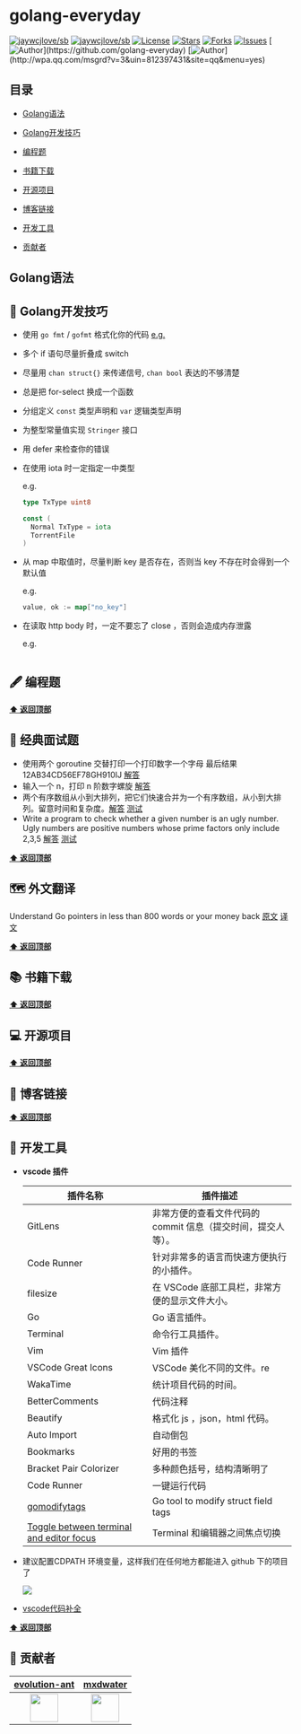 # golang-everyday

[![jaywcjlove/sb](https://jaywcjlove.github.io/sb/ico/awesome.svg)](https://github.com/sindresorhus/awesome) [![jaywcjlove/sb](https://jaywcjlove.github.io/sb/lang/chinese.svg)](README-zh.md) [![License](https://img.shields.io/github/license/golang-everyday/golang-everyday.svg)](https://jitpack.io/#Coder-zheng/blockchain-note)  [![Stars](https://img.shields.io/github/stars/golang-everyday/golang-everyday.svg)](https://jitpack.io/#golang-everyday/golang-everyday)  [![Forks](https://img.shields.io/github/forks/golang-everyday/golang-everyday.svg)](https://jitpack.io/#golang-everyday/golang-everyday) [![Issues](https://img.shields.io/github/issues/golang-everyday/golang-everyday.svg)](https://jitpack.io/#golang-everyday/golang-everyday)
[![Author](https://img.shields.io/badge/Author-GolangEverydayGroup-black.svg?)](https://github.com/golang-everyday)
[![Author](https://img.shields.io/badge/QQ-812397431-yellow.svg?)](http://wpa.qq.com/msgrd?v=3&uin=812397431&site=qq&menu=yes)



## 目录

* [Golang语法](#Golang语法)

* [Golang开发技巧](#Golang开发技巧)
* [编程题](#编程题)
* [书籍下载](#书籍下载)
* [开源项目](#开源项目)
* [博客链接](#博客链接)
* [开发工具](#开发工具)
* [贡献者](#贡献者)



## Golang语法

## 🚀 Golang开发技巧

- 使用 `go fmt` / `gofmt` 格式化你的代码 [e.g.](https://github.com/golang-everyday/golang-everyday/blob/master/go-advice/format.md)

- 多个 if 语句尽量折叠成 switch

- 尽量用 `chan struct{}` 来传递信号, `chan bool` 表达的不够清楚

- 总是把 for-select 换成一个函数

- 分组定义 `const` 类型声明和 `var` 逻辑类型声明

- 为整型常量值实现 `Stringer` 接口

- 用 defer 来检查你的错误

- 在使用 iota 时一定指定一中类型

  e.g.

  ```go
  type TxType uint8
  
  const (
  	Normal TxType = iota
  	TorrentFile
  )
  ```

- 从 map 中取值时，尽量判断 key 是否存在，否则当 key 不存在时会得到一个默认值

  e.g.

  ```go
  value, ok := map["no_key"]
  ```

- 在读取 http body 时，一定不要忘了 close ，否则会造成内存泄露

  e.g.

  ```go
  
  ```

  

## 🖋 编程题

**[⬆ 返回顶部](#目录)**

## 💸 经典面试题

* 使用两个 goroutine 交替打印一个打印数字一个字母   最后结果   12AB34CD56EF78GH910IJ  [解答](https://play.golang.org/p/CWWN5kl8Mpx)
* 输入一个 n，打印 n 阶数字螺旋 [解答](https://play.golang.org/p/M4iZ6aLhNA2)
* 两个有序数组从小到大排列，把它们快速合并为一个有序数组，从小到大排列。留意时间和复杂度。[解答](https://play.golang.org/p/BrSXW8vysaB) [测试](https://play.golang.org/p/1HS2qCxlRip)
* Write a program to check whether a given number is an ugly number.
  Ugly numbers are positive numbers whose prime factors only include 2,3,5 [解答](https://play.golang.org/p/qhfJAkyX0nF) [测试](https://play.golang.org/p/SCvzxa1aULA)

**[⬆ 返回顶部](#目录)**

## 🗺 外文翻译

Understand Go pointers in less than 800 words or your money back [原文](https://dave.cheney.net/2017/04/26/understand-go-pointers-in-less-than-800-words-or-your-money-back) [译文](https://github.com/golang-everyday/golang-everyday/blob/master/translate/go-point.md)

**[⬆ 返回顶部](#目录)**

## 📚 书籍下载

**[⬆ 返回顶部](#目录)**

## 💻 开源项目


**[⬆ 返回顶部](#目录)**

## 📝 博客链接

**[⬆ 返回顶部](#目录)**

## 🔨 开发工具

* **vscode 插件**

  | 插件名称                                                     | 插件描述                                                     |
  | ------------------------------------------------------------ | ------------------------------------------------------------ |
  | GitLens                                                      | 非常方便的查看文件代码的 commit 信息（提交时间，提交人等）。 |
  | Code Runner                                                  | 针对非常多的语言而快速方便执行的小插件。                     |
  | filesize                                                     | 在 VSCode 底部工具栏，非常方便的显示文件大小。               |
  | Go                                                           | Go 语言插件。                                                |
  | Terminal                                                     | 命令行工具插件。                                             |
  | Vim                                                          | Vim 插件                                                     |
  | VSCode Great Icons                                           | VSCode 美化不同的文件。re                                    |
  | WakaTime                                                     | 统计项目代码的时间。                                         |
  | BetterComments                                               | 代码注释                                                     |
  | Beautify                                                     | 格式化 js ，json，html 代码。                                |
  | Auto Import                                                  | 自动倒包                                                     |
  | Bookmarks                                                    | 好用的书签                                                   |
  | Bracket Pair Colorizer                                       | 多种颜色括号，结构清晰明了                                   |
  | Code Runner                                                  | 一键运行代码                                                 |
  | [gomodifytags](<https://github.com/fatih/gomodifytags>)      | Go tool to modify struct field tags                          |
  | [Toggle between terminal and editor focus](<http://landcareweb.com/questions/1443/zai-visual-studio-codezhong-qie-huan-bian-ji-qi-he-ji-cheng-zhong-duan-zhi-jian-de-jiao-dian>) | Terminal 和编辑器之间焦点切换                                |

* 建议配置CDPATH 环境变量，这样我们在任何地方都能进入 github 下的项目了

  ![](https://i.loli.net/2019/05/10/5cd5482665ef6.png)

* [vscode代码补全](https://github.com/Microsoft/vscode-go/blob/master/snippets/go.json)

**[⬆ 返回顶部](#目录)**

## 💐 贡献者

|      [evolution-ant](https://github.com/evolution-ant)       |           [mxdwater](https://github.com/mxdwater)            |
| :----------------------------------------------------------: | :----------------------------------------------------------: |
| <a href="https://github.com/evolution-ant"><img src="https://avatars1.githubusercontent.com/u/24502661?s=460&v=4" width="50px"></a> | <a href="https://github.com/mxdwater"><img src="https://avatars0.githubusercontent.com/u/40318632?s=400&v=4" width="50px"></a> |

